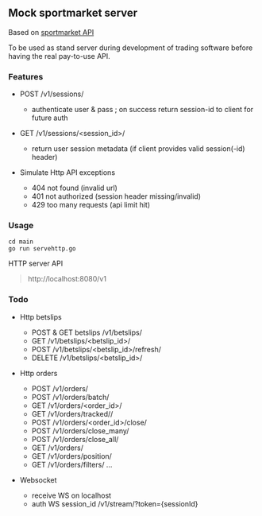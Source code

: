 ## Mock sportmarket server

Based on [sportmarket API](https://api.sportmarket.com/docs/api/contents)

To be used as stand server during development of trading software before having the real pay-to-use API.

### Features

* POST /v1/sessions/
   * authenticate user & pass ; on success return session-id to client for future auth
 
* GET /v1/sessions/<session_id>/
   * return user session metadata (if client provides valid session(-id) header)
 
* Simulate Http API exceptions
    * 404 not found (invalid url)
    * 401 not authorized (session header missing/invalid)
    * 429 too many requests (api limit hit)


### Usage

```
cd main
go run servehttp.go
```

HTTP server API
> http://localhost:8080/v1

### Todo

* Http betslips
   * POST & GET betslips /v1/betslips/
   * GET /v1/betslips/<betslip_id>/
   * POST /v1/betslips/<betslip_id>/refresh/
   * DELETE /v1/betslips/<betslip_id>/


* Http orders
   * POST /v1/orders/
   * POST /v1/orders/batch/
   * GET /v1/orders/<order_id>/
   * GET /v1/orders/tracked/<uuid>/
   * POST /v1/orders/<order_id>/close/
   * POST /v1/orders/close_many/
   * POST /v1/orders/close_all/
   * GET /v1/orders/
   * GET /v1/orders/position/
   * GET /v1/orders/filters/ ...

* Websocket
   * receive WS on localhost 
   * auth WS session_id /v1/stream/?token={sessionId}
